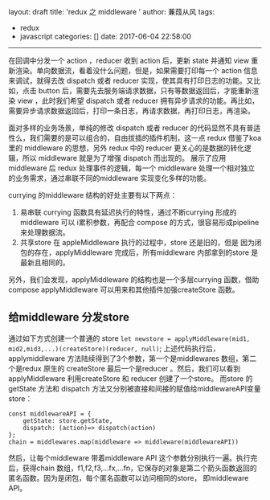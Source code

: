 layout: draft
title: 'redux 之 middleware '
author: 蒹葭从风
tags:
  - redux
  - javascript
categories: []
date: 2017-06-04 22:58:00
---
在回调中分发一个 action ，reducer 收到 action 后，更新 state 并通知 view 重新渲染。单向数据流，看着没什么问题，但是，如果需要打印每一个 action 信息来调试，就得去改 dispatch 或者 reducer 实现，使其具有打印日志的功能。又比如，点击 button 后，需要先去服务端请求数据，只有等数据返回后，才能重新渲染 view ，此时我们希望 dispatch 或者 reducer 拥有异步请求的功能。再比如，需要异步请求数据返回后，打印一条日志，再请求数据，再打印日志，再渲染。
<!-- more -->
面对多样的业务场景，单纯的修改 dispatch 或者 reducer 的代码显然不具有普适性么，我们需要的是可以组合的，自由拔插的插件机制，这一点 redux 借鉴了koa里的 middleware 的思想，另外 redux 中的 reducer 更关心的是数据的转化逻辑，所以 middleware 就是为了增强 dispatch 而出现的。
展示了应用middleware 后 redux 处理事件的逻辑，每一个 middleware 处理一个相对独立的业务需求，通过串联不同的middleware 实现变化多样的功能。 

currying 的middleware 结构的好处主要有以下两点：
1. 易串联 currying 函数具有延迟执行的特性，通过不断currying 形成的middleware 可以 i累积参数，再配合 compose 的方式，很容易形成pipeline 来处理数据流。
2. 共享store 在 appleMiddleware 执行的过程中，store 还是旧的，但是 因为闭包的存在，applyMiddleware 完成后，所有middleware 内部拿到的store 是最新且相同的。

另外，我们会发现，applyMiddleware 的结构也是一个多层currying 函数，借助compose applyMiddleware 可以用来和其他插件加强createStore 函数。

## 给middleware 分发store 
通过如下方式创建一个普通的 store 
`let newstore = applyMiddleware(mid1, mid2,mid3,...)(createStore)(reducer, null)`;
上述代码执行后，applymiddleware 方法陆续得到了3个参数，第一个是middlewares 数组，第二个是redux 原生的 createStore 最后一个是reducer 。然后，我们可以看到applyMiddleware 利用createStore 和 reducer 创建了一个store。 而store 的getState 方法和 dispatch 方法又分别被直接和间接的赋值给middlewareAPI变量store：

```
const middlewareAPI = {
	getState: store.getState,
	dispatch: (action)=> dispatch(action)
};
chain = middlewares.map(middleware => middleware(middlewareAPI))
```

然后，让每个middleware 带着middleware API 这个参数分别执行一遍。执行完后，获得chain 数组，f1,f2,f3,…fx,...fn，它保存的对象是第二个箭头函数返回的匿名函数。因为是闭包，每个匿名函数可以访问相同的store， 即middleware API。
